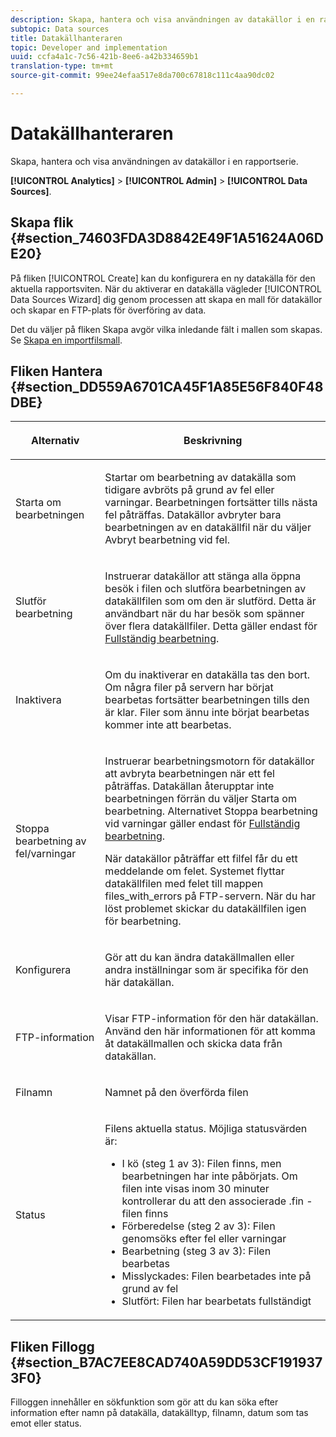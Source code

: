 ```yaml
---
description: Skapa, hantera och visa användningen av datakällor i en rapportserie.
subtopic: Data sources
title: Datakällhanteraren
topic: Developer and implementation
uuid: ccfa4a1c-7c56-421b-8ee6-a42b334659b1
translation-type: tm+mt
source-git-commit: 99ee24efaa517e8da700c67818c111c4aa90dc02

---
```



# Datakällhanteraren

Skapa, hantera och visa användningen av datakällor i en rapportserie.

**[!UICONTROL Analytics]** > **[!UICONTROL Admin]** > **[!UICONTROL Data Sources]**.

## Skapa flik {#section_74603FDA3D8842E49F1A51624A06DE20}

På fliken [!UICONTROL Create] kan du konfigurera en ny datakälla för den aktuella rapportsviten. När du aktiverar en datakälla vägleder [!UICONTROL Data Sources Wizard] dig genom processen att skapa en mall för datakällor och skapar en FTP-plats för överföring av data.

Det du väljer på fliken Skapa avgör vilka inledande fält i mallen som skapas. Se [Skapa en importfilsmall](/help/import/c-data-sources/datasrc-template/t-datasrc-creating-data-sources-file.md).

## Fliken Hantera {#section_DD559A6701CA45F1A85E56F840F48DBE}

<table id="table_F74696EC855441328CFE0BF49C20D9B0"> 
 <thead> 
  <tr> 
   <th colname="col1" class="entry"> <p>Alternativ </p> </th> 
   <th colname="col2" class="entry"> <p>Beskrivning </p> </th> 
  </tr> 
 </thead>
 <tbody> 
  <tr> 
   <td colname="col1"> <p>Starta om bearbetningen </p> </td> 
   <td colname="col2"> <p>Startar om bearbetning av datakälla som tidigare avbröts på grund av fel eller varningar. Bearbetningen fortsätter tills nästa fel påträffas. Datakällor avbryter bara bearbetningen av en datakällfil när du väljer <span class="uicontrol"> Avbryt bearbetning vid fel</span>. </p> </td> 
  </tr> 
  <tr> 
   <td colname="col1"> <p>Slutför bearbetning </p> </td> 
   <td colname="col2"> <p>Instruerar datakällor att stänga alla öppna besök i filen och slutföra bearbetningen av datakällfilen som om den är slutförd. Detta är användbart när du har besök som spänner över flera datakällfiler. Detta gäller endast för <a href="/help/import/c-data-sources/c-datasrc-types/datasrc-full-processing.md"   > Fullständig bearbetning</a>. </p> </td> 
  </tr> 
  <tr> 
   <td colname="col1"> <p>Inaktivera </p> </td> 
   <td colname="col2"> <p> Om du inaktiverar en datakälla tas den bort. Om några filer på servern har börjat bearbetas fortsätter bearbetningen tills den är klar. Filer som ännu inte börjat bearbetas kommer inte att bearbetas. </p> </td> 
  </tr> 
  <tr> 
   <td colname="col1"> <p>Stoppa bearbetning av fel/varningar </p> </td> 
   <td colname="col2"> <p> Instruerar bearbetningsmotorn för datakällor att avbryta bearbetningen när ett fel påträffas. Datakällan återupptar inte bearbetningen förrän du väljer Starta om bearbetning. Alternativet Stoppa bearbetning vid varningar gäller endast för <a href="/help/import/c-data-sources/c-datasrc-types/datasrc-full-processing.md"   > Fullständig bearbetning</a>. </p> <p>När datakällor påträffar ett filfel får du ett meddelande om felet. Systemet flyttar datakällfilen med felet till mappen <span class="filepath"> files_with_errors</span> på FTP-servern. När du har löst problemet skickar du datakällfilen igen för bearbetning. </p> </td> 
  </tr> 
  <tr> 
   <td colname="col1"> <p>Konfigurera </p> </td> 
   <td colname="col2"> <p>Gör att du kan ändra datakällmallen eller andra inställningar som är specifika för den här datakällan. </p> </td> 
  </tr> 
  <tr> 
   <td colname="col1"> <p>FTP-information </p> </td> 
   <td colname="col2"> <p>Visar FTP-information för den här datakällan. Använd den här informationen för att komma åt datakällmallen och skicka data från datakällan. </p> </td> 
  </tr> 
  <tr> 
   <td colname="col1"> <p>Filnamn </p> </td> 
   <td colname="col2"> <p>Namnet på den överförda filen </p> </td> 
  </tr> 
  <tr> 
   <td colname="col1"> <p>Status </p> </td> 
   <td colname="col2"> <p> Filens aktuella status. Möjliga statusvärden är: </p> 
    <ul id="ul_56A0BF8C1BE249F6BB39B0D11DA3997F"> 
     <li id="li_BAB359E08EDE4E0298C0362258789603">I kö (steg 1 av 3): Filen finns, men bearbetningen har inte påbörjats. Om filen inte visas inom 30 minuter kontrollerar du att den associerade <span class="filepath"> .fin</span> -filen finns </li> 
     <li id="li_A09A14F42CB74F01B694799740B3DA17">Förberedelse (steg 2 av 3): Filen genomsöks efter fel eller varningar </li> 
     <li id="li_793FDCDB64CF434D82CAF5B6E9BDE557">Bearbetning (steg 3 av 3): Filen bearbetas </li> 
     <li id="li_1D8C4B241FF0453EAF7DDFD8354C5573">Misslyckades: Filen bearbetades inte på grund av fel </li> 
     <li id="li_A52507602FB4492B83A70AF6449A539A">Slutfört: Filen har bearbetats fullständigt </li> 
    </ul> </td> 
  </tr> 
 </tbody> 
</table>

## Fliken Fillogg {#section_B7AC7EE8CAD740A59DD53CF1919373F0}

Filloggen innehåller en sökfunktion som gör att du kan söka efter information efter namn på datakälla, datakälltyp, filnamn, datum som tas emot eller status.
